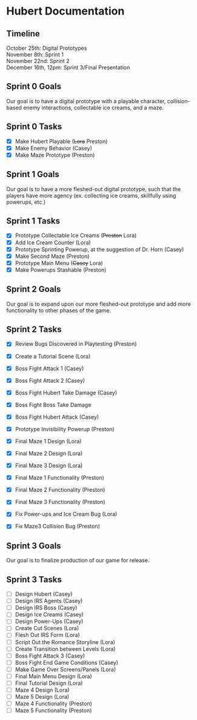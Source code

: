  # Hubert Documentation

## Timeline
October 25th: Digital Prototypes <br>
November 8th: Sprint 1 <br>
November 22nd: Sprint 2 <br>
December 16th, 12pm: Sprint 3/Final Presentation <br>

## Sprint 0 Goals
Our goal is to have a digital prototype with a playable character, collision-based enemy interactions, collectable ice creams, and a maze.
## Sprint 0 Tasks
- [X] Make Hubert Playable (~~Lora~~ Preston)
- [X] Make Enemy Behavior (Casey)
- [X] Make Maze Prototype (Preston)

## Sprint 1 Goals
Our goal is to have a more fleshed-out digital prototype, such that the players have more agency (ex. collecting ice creams, skillfully using powerups, etc.)
## Sprint 1 Tasks
- [X] Prototype Collectable Ice Creams (~~Preston~~ Lora)
- [X] Add Ice Cream Counter (Lora)
- [X] Prototype Sprinting Powerup, at the suggestion of Dr. Horn (Casey)
- [X] Make Second Maze (Preston)
- [X] Prototype Main Menu (~~Casey~~ Lora)
- [X] Make Powerups Stashable (Preston)

## Sprint 2 Goals
Our goal is to expand upon our more fleshed-out prototype and add more functionality to other phases of the game.
## Sprint 2 Tasks
- [X] Review Bugs Discovered in Playtesting (Preston)
- [X] Create a Tutorial Scene (Lora)
- [X] Boss Fight Attack 1 (Casey)
- [X] Boss Fight Attack 2 (Casey)
- [X] Boss Fight Hubert Take Damage (Casey)
- [X] Boss Fight Boss Take Damage
- [X] Boss Fight Hubert Attack (Casey)
- [X] Prototype Invisibility Powerup (Preston)
- [X] Final Maze 1 Design (Lora)
- [X] Final Maze 2 Design (Lora)
- [X] Final Maze 3 Design (Lora)
- [X] Final Maze 1 Functionality (Preston)
- [X] Final Maze 2 Functionality (Preston)
- [X] Final Maze 3 Functionality (Preston)
- [X] Fix Power-ups and Ice Cream Bug (Lora)
- [X] Fix Maze3 Collision Bug (Preston)


## Sprint 3 Goals
Our goal is to finalize production of our game for release.
## Sprint 3 Tasks
- [ ] Design Hubert (Casey)
- [ ] Design IRS Agents (Casey)
- [ ] Design IRS Boss (Casey)
- [ ] Design Ice Creams (Casey)
- [ ] Design Power-Ups (Casey)
- [ ] Create Cut Scenes (Lora)
- [ ] Flesh Out IRS Form (Lora)
- [ ] Script Out the Romance Storyline (Lora)
- [ ] Create Transition between Levels (Lora)
- [ ] Boss Fight Attack 3 (Casey)
- [ ] Boss Fight End Game Conditions (Casey)
- [ ] Make Game Over Screens/Panels (Lora)
- [ ] Final Main Menu Design (Lora)
- [ ] Final Tutorial Design (Lora)
- [ ] Maze 4 Design (Lora)
- [ ] Maze 5 Design (Lora)
- [ ] Maze 4 Functionality (Preston)
- [ ] Maze 5 Functionality (Preston)
